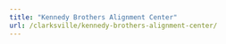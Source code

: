 ```yaml
---
title: "Kennedy Brothers Alignment Center"
url: /clarksville/kennedy-brothers-alignment-center/
---
```

